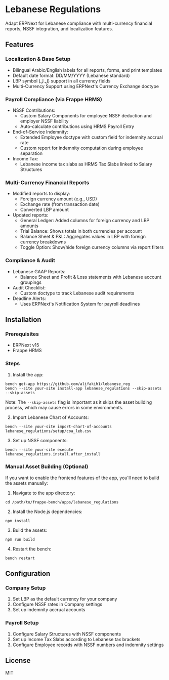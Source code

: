 # Lebanese Regulations

Adapt ERPNext for Lebanese compliance with multi-currency financial reports, NSSF integration, and localization features.

## Features

### Localization & Base Setup

- Bilingual Arabic/English labels for all reports, forms, and print templates
- Default date format: DD/MM/YYYY (Lebanese standard)
- LBP symbol (ل.ل) support in all currency fields
- Multi-Currency Support using ERPNext's Currency Exchange doctype

### Payroll Compliance (via Frappe HRMS)

- NSSF Contributions:
  - Custom Salary Components for employee NSSF deduction and employer NSSF liability
  - Auto-calculate contributions using HRMS Payroll Entry
- End-of-Service Indemnity:
  - Extended Employee doctype with custom field for indemnity accrual rate
  - Custom report for indemnity computation during employee separation
- Income Tax:
  - Lebanese income tax slabs as HRMS Tax Slabs linked to Salary Structures

### Multi-Currency Financial Reports

- Modified reports to display:
  - Foreign currency amount (e.g., USD)
  - Exchange rate (from transaction date)
  - Converted LBP amount
- Updated reports:
  - General Ledger: Added columns for foreign currency and LBP amounts
  - Trial Balance: Shows totals in both currencies per account
  - Balance Sheet & P&L: Aggregates values in LBP with foreign currency breakdowns
  - Toggle Option: Show/hide foreign currency columns via report filters

### Compliance & Audit

- Lebanese GAAP Reports:
  - Balance Sheet and Profit & Loss statements with Lebanese account groupings
- Audit Checklist:
  - Custom doctype to track Lebanese audit requirements
- Deadline Alerts:
  - Uses ERPNext's Notification System for payroll deadlines

## Installation

### Prerequisites

- ERPNext v15
- Frappe HRMS

### Steps

1. Install the app:

```
bench get-app https://github.com/alifakih1/lebanese_reg
bench --site your-site install-app lebanese_regulations --skip-assets --skip-assets
```

Note: The `--skip-assets` flag is important as it skips the asset building process, which may cause errors in some environments.

2. Import Lebanese Chart of Accounts:

```
bench --site your-site import-chart-of-accounts lebanese_regulations/setup/coa_leb.csv
```

3. Set up NSSF components:

```
bench --site your-site execute lebanese_regulations.install.after_install
```

### Manual Asset Building (Optional)

If you want to enable the frontend features of the app, you'll need to build the assets manually:

1. Navigate to the app directory:

```
cd /path/to/frappe-bench/apps/lebanese_regulations
```

2. Install the Node.js dependencies:

```
npm install
```

3. Build the assets:

```
npm run build
```

4. Restart the bench:

```
bench restart
```

## Configuration

### Company Setup

1. Set LBP as the default currency for your company
2. Configure NSSF rates in Company settings
3. Set up indemnity accrual accounts

### Payroll Setup

1. Configure Salary Structures with NSSF components
2. Set up Income Tax Slabs according to Lebanese tax brackets
3. Configure Employee records with NSSF numbers and indemnity settings

## License

MIT
